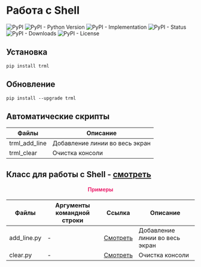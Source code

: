 # Работа с Shell

![PyPI](https://img.shields.io/pypi/v/trml)
![PyPI - Python Version](https://img.shields.io/pypi/pyversions/trml)
![PyPI - Implementation](https://img.shields.io/pypi/implementation/trml)
![PyPI - Status](https://img.shields.io/pypi/status/trml)
![PyPI - Downloads](https://img.shields.io/pypi/dm/trml)
![PyPI - License](https://img.shields.io/pypi/l/trml)

## Установка

```shell script
pip install trml
```

## Обновление

```shell script
pip install --upgrade trml
```

## Автоматические скрипты

| Файлы | Описание|
| ----- | ------- |
| trml_add_line | Добавление линии во весь экран |
| trml_clear | Очистка консоли |

## Класс для работы с Shell - [смотреть](https://github.com/DmitryRyumin/pkgs/blob/master/trml/trml/shell.py)

<h4 align="center"><span style="color:#EC256F;">Примеры</span></h4>

| Файлы | Аргументы командной строки | Ссылка | Описание|
| ------- | -------------------------- | ------ | ------- |
| add_line.py | - | [Смотреть](https://github.com/DmitryRyumin/pkgs/blob/master/trml/trml/samples/add_line.py) | Добавление линии во весь экран |
| clear.py | - | [Смотреть](https://github.com/DmitryRyumin/pkgs/blob/master/trml/trml/samples/clear.py) | Очистка консоли |

